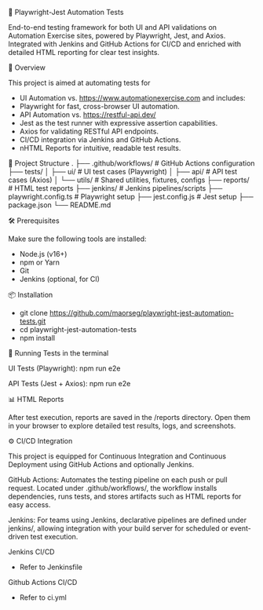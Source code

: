 📸 Playwright-Jest Automation Tests

End-to-end testing framework for both UI and API validations on Automation Exercise sites, powered by Playwright, Jest, and Axios. Integrated with Jenkins and GitHub Actions for CI/CD and enriched with detailed HTML reporting for clear test insights.

🚀 Overview

This project is aimed at automating tests for 
- UI Automation vs. https://www.automationexercise.com and includes:
- Playwright for fast, cross-browser UI automation.
- API Automation vs. https://restful-api.dev/
- Jest as the test runner with expressive assertion capabilities.
- Axios for validating RESTful API endpoints.
- CI/CD integration via Jenkins and GitHub Actions.
- nHTML Reports for intuitive, readable test results.

🧱 Project Structure
.
├── .github/workflows/       # GitHub Actions configuration
├── tests/
│   ├── ui/                  # UI test cases (Playwright)
│   ├── api/                 # API test cases (Axios)
│   └── utils/               # Shared utilities, fixtures, configs
├── reports/                 # HTML test reports
├── jenkins/                 # Jenkins pipelines/scripts
├── playwright.config.ts     # Playwright setup
├── jest.config.js           # Jest setup
├── package.json
└── README.md

🛠️ Prerequisites

Make sure the following tools are installed:
- Node.js (v16+)
- npm or Yarn
- Git
- Jenkins (optional, for CI)

📦 Installation

- git clone https://github.com/maorseg/playwright-jest-automation-tests.git
- cd playwright-jest-automation-tests
- npm install

🧪 Running Tests in the terminal

UI Tests (Playwright):
npm run e2e

API Tests (Jest + Axios):
npm run e2e

📊 HTML Reports

After test execution, reports are saved in the /reports directory. Open them in your browser to explore detailed test results, logs, and screenshots.

⚙️ CI/CD Integration

This project is equipped for Continuous Integration and Continuous Deployment using GitHub Actions and optionally Jenkins.

GitHub Actions: Automates the testing pipeline on each push or pull request. Located under .github/workflows/, the workflow installs dependencies, runs tests, and stores artifacts such as HTML reports for easy access.

Jenkins: For teams using Jenkins, declarative pipelines are defined under jenkins/, allowing integration with your build server for scheduled or event-driven test execution.

Jenkins CI/CD
 
 - Refer to Jenkinsfile

Github Actions CI/CD
 
 - Refer to ci.yml